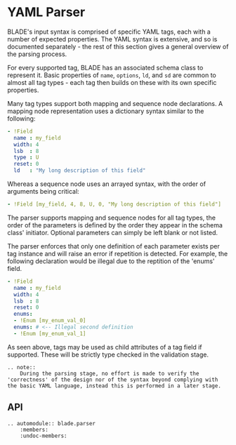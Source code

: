# YAML Parser
BLADE's input syntax is comprised of specific YAML tags, each with a number of expected properties. The YAML syntax is extensive, and so is documented separately - the rest of this section gives a general overview of the parsing process.

For every supported tag, BLADE has an associated schema class to represent it. Basic properties of `name`, `options`, `ld`, and `sd` are common to almost all tag types - each tag then builds on these with its own specific properties.

Many tag types support both mapping and sequence node declarations. A mapping node representation uses a dictionary syntax similar to the following:

```YAML
- !Field
  name : my_field
  width: 4
  lsb  : 8
  type : U
  reset: 0
  ld   : "My long description of this field"
```

Whereas a sequence node uses an arrayed syntax, with the order of arguments being critical:

```YAML
- !Field [my_field, 4, 8, U, 0, "My long description of this field"]
```

The parser supports mapping and sequence nodes for all tag types, the order of the parameters is defined by the order they appear in the schema class' initiator. Optional parameters can simply be left blank or not listed.

The parser enforces that only one definition of each parameter exists per tag instance and will raise an error if repetition is detected. For example, the following declaration would be illegal due to the reptition of the 'enums' field.

```YAML
- !Field
  name : my_field
  width: 4
  lsb  : 8
  reset: 0
  enums:
  - !Enum [my_enum_val_0]
  enums: # <-- Illegal second definition
  - !Enum [my_enum_val_1]
```

As seen above, tags may be used as child attributes of a tag field if supported. These will be strictly type checked in the validation stage.

```eval_rst
.. note::
    During the parsing stage, no effort is made to verify the 'correctness' of the design nor of the syntax beyond complying with the basic YAML language, instead this is performed in a later stage.
```

## API
```eval_rst
.. automodule:: blade.parser
    :members:
    :undoc-members:
```